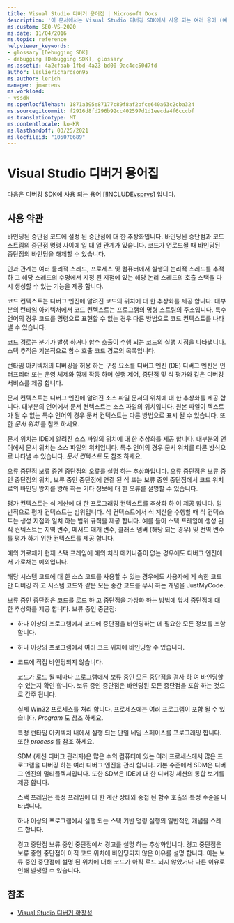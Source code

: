 ```yaml
---
title: Visual Studio 디버거 용어집 | Microsoft Docs
description: '이 문서에서는 Visual Studio 디버깅 SDK에서 사용 되는 여러 용어 (예: 바인딩된 중단점, 인과 관계 및 코드 컨텍스트)에 대해 설명 합니다.'
ms.custom: SEO-VS-2020
ms.date: 11/04/2016
ms.topic: reference
helpviewer_keywords:
- glossary [Debugging SDK]
- debugging [Debugging SDK], glossary
ms.assetid: 4a2cfaab-1fbd-4a23-bd00-9ac4cc50d7fd
author: leslierichardson95
ms.author: lerich
manager: jmartens
ms.workload:
- vssdk
ms.openlocfilehash: 1871a395e87177c89f8af2bfce640a63c2cba324
ms.sourcegitcommit: f2916d8fd296b92cc402597d1d1eecda4f6cccbf
ms.translationtype: MT
ms.contentlocale: ko-KR
ms.lasthandoff: 03/25/2021
ms.locfileid: "105070689"
---
```

# <a name="visual-studio-debugger-glossary"></a>Visual Studio 디버거 용어집
다음은 디버깅 SDK에 사용 되는 용어 [!INCLUDE[vsprvs](../../../code-quality/includes/vsprvs_md.md)] 입니다.

## <a name="terms"></a>사용 약관
 바인딩된 중단점 코드에 설정 된 중단점에 대 한 추상화입니다. 바인딩된 중단점과 코드 스트림의 중단점 명령 사이에 일 대 일 관계가 있습니다. 코드가 언로드될 때 바인딩된 중단점의 바인딩을 해제할 수 있습니다.

 인과 관계는 여러 물리적 스레드, 프로세스 및 컴퓨터에서 실행의 논리적 스레드를 추적 하 고 해당 스레드의 수명에서 지정 된 지점에 있는 해당 논리 스레드의 호출 스택을 다시 생성할 수 있는 기능을 제공 합니다.

 코드 컨텍스트는 디버그 엔진에 알려진 코드의 위치에 대 한 추상화를 제공 합니다. 대부분의 런타임 아키텍처에서 코드 컨텍스트는 프로그램의 명령 스트림의 주소입니다. 특수 언어의 경우 코드를 명령으로 표현할 수 없는 경우 다른 방법으로 코드 컨텍스트를 나타낼 수 있습니다.

 코드 경로는 분기가 발생 하거나 함수 호출이 수행 되는 코드의 실행 지점을 나타냅니다. 스택 추적은 기본적으로 함수 호출 코드 경로의 목록입니다.

 런타임 아키텍처의 디버깅을 허용 하는 구성 요소를 디버그 엔진 (DE) 디버그 엔진은 인터프리터 또는 운영 체제와 함께 작동 하며 실행 제어, 중단점 및 식 평가와 같은 디버깅 서비스를 제공 합니다.

 문서 컨텍스트는 디버그 엔진에 알려진 소스 파일 문서의 위치에 대 한 추상화를 제공 합니다. 대부분의 언어에서 문서 컨텍스트는 소스 파일의 위치입니다. 원본 파일이 텍스트가 될 수 없는 특수 언어의 경우 문서 컨텍스트는 다른 방법으로 표시 될 수 있습니다. 또한 *문서 위치* 를 참조 하세요.

 문서 위치는 IDE에 알려진 소스 파일의 위치에 대 한 추상화를 제공 합니다. 대부분의 언어에서 문서 위치는 소스 파일의 위치입니다. 특수 언어의 경우 문서 위치를 다른 방식으로 나타낼 수 있습니다. *문서 컨텍스트* 도 참조 하세요.

 오류 중단점 보류 중인 중단점의 오류를 설명 하는 추상화입니다. 오류 중단점은 보류 중인 중단점의 위치, 보류 중인 중단점에 연결 된 식 또는 보류 중인 중단점에서 코드 위치로의 바인딩 방지를 방해 하는 기타 정보에 대 한 오류를 설명할 수 있습니다.

 평가 컨텍스트는 식 계산에 대 한 프로그래밍 컨텍스트를 추상화 하 여 제공 합니다. 일반적으로 평가 컨텍스트는 범위입니다. 식 컨텍스트에서 식 계산을 수행할 때 식 컨텍스트는 생성 지점과 일치 하는 범위 규칙을 제공 합니다. 예를 들어 스택 프레임에 생성 된 식 컨텍스트는 지역 변수, 메서드 매개 변수, 클래스 멤버 (해당 되는 경우) 및 전역 변수를 평가 하기 위한 컨텍스트를 제공 합니다.

 예외 가로채기 현재 스택 프레임에 예외 처리 메커니즘이 없는 경우에도 디버그 엔진에서 가로채는 예외입니다.

 해당 시스템 코드에 대 한 소스 코드를 사용할 수 있는 경우에도 사용자에 게 속한 코드만 디버깅 하 고 시스템 코드와 같은 모든 중간 코드를 무시 하는 개념을 JustMyCode.

 보류 중인 중단점은 코드를 로드 하 고 중단점을 가상화 하는 방법에 앞서 중단점에 대 한 추상화를 제공 합니다. 보류 중인 중단점:

- 하나 이상의 프로그램에서 코드에 중단점을 바인딩하는 데 필요한 모든 정보를 포함 합니다.

- 하나 이상의 프로그램에서 여러 코드 위치에 바인딩할 수 있습니다.

- 코드에 직접 바인딩되지 않습니다.

  코드가 로드 될 때마다 프로그램에서 보류 중인 모든 중단점을 검사 하 여 바인딩할 수 있는지 확인 합니다. 보류 중인 중단점은 바인딩된 모든 중단점을 포함 하는 것으로 간주 됩니다.

  실제 Win32 프로세스를 처리 합니다. 프로세스에는 여러 프로그램이 포함 될 수 있습니다. *Program* 도 참조 하세요.

  특정 런타임 아키텍처 내에서 실행 되는 단일 네임 스페이스를 프로그래밍 합니다. 또한 *process* 를 참조 하세요.

  SDM (세션 디버그 관리자)은 많은 수의 컴퓨터에 있는 여러 프로세스에서 많은 프로그램을 디버깅 하는 여러 디버그 엔진을 관리 합니다. 기본 수준에서 SDM은 디버그 엔진의 멀티플렉서입니다. 또한 SDM은 IDE에 대 한 디버깅 세션의 통합 보기를 제공 합니다.

  스택 프레임은 특정 프레임에 대 한 계산 상태와 중첩 된 함수 호출의 특정 수준을 나타냅니다.

  하나 이상의 프로그램에서 실행 되는 스택 기반 명령 실행의 일반적인 개념을 스레드 합니다.

  경고 중단점 보류 중인 중단점에서 경고를 설명 하는 추상화입니다. 경고 중단점은 보류 중인 중단점이 아직 코드 위치에 바인딩되지 않은 이유를 설명 합니다. 이는 보류 중인 중단점에 설명 된 위치에 대해 코드가 아직 로드 되지 않았거나 다른 이유로 인해 발생할 수 있습니다.

## <a name="see-also"></a>참조
- [Visual Studio 디버거 확장성](../../../extensibility/debugger/visual-studio-debugger-extensibility.md)
